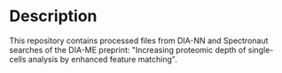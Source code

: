 # Description
This repository contains processed files from DIA-NN and Spectronaut searches of the DIA-ME preprint: "Increasing proteomic depth of single-cells analysis by enhanced feature matching".
